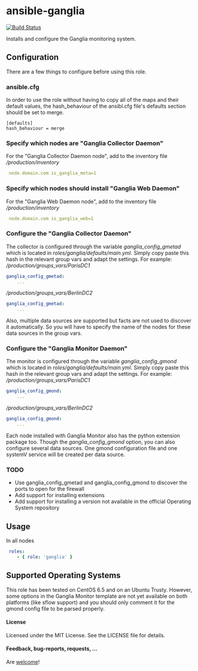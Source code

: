 ansible-ganglia
===============

[![Build Status](https://travis-ci.org/remysaissy/ansible-ganglia.png?branch=master)](https://travis-ci.org/remysaissy/ansible-ganglia)

Installs and configure the Ganglia monitoring system.

Configuration
-------------

There are a few things to configure before using this role.

### ansible.cfg ###

In order to use the role without having to copy all of the maps and their default values, the hash_behaviour of the ansibl.cfg file's defaults section should be set to merge.
```
[defaults]
hash_behaviour = merge
```

### Specify which nodes are "Ganglia Collector Daemon" ###

For the "Ganglia Collector Daemon node", add to the inventory file
_<root>/production/inventory_
```yml
 node.domain.com is_ganglia_meta=1
```

### Specify which nodes should install "Ganglia Web Daemon" ###

For the "Ganglia Web Daemon node", add to the inventory file
_<root>/production/inventory_
```yml
 node.domain.com is_ganglia_web=1
```

### Configure the "Ganglia Collector Daemon" ###

The collector is configured through the variable _ganglia_config_gmetad_ which is located in _roles/ganglia/defaults/main.yml_.
Simply copy paste this hash in the relevant group vars and adapt the settings.
For example:
_<root>/production/groups_vars/ParisDC1_
```yml
ganglia_config_gmetad:
	...
```

_<root>/production/groups_vars/BerlinDC2_
```yml
ganglia_config_gmetad:
	...
```
Also, multiple data sources are supported but facts are not used to discover it automatically.
So you will have to specify the name of the nodes for these data sources in the group vars.

### Configure the "Ganglia Monitor Daemon" ###

The monitor is configured through the variable _ganglia_config_gmond_ which is located in _roles/ganglia/defaults/main.yml_.
Simply copy paste this hash in the relevant group vars and adapt the settings.
For example:
_<root>/production/groups_vars/ParisDC1_
```yml
ganglia_config_gmond:
	...
```

_<root>/production/groups_vars/BerlinDC2_
```yml
ganglia_config_gmond:
	...
```

Each node installed with Ganglia Monitor also has the python extension package too.
Though the _ganglia_config_gmond_ option, you can also configure several data sources.
One gmond configuration file and one systemV service will be created per data source.


### TODO ###

- Use ganglia_config_gmetad and ganglia_config_gmond to discover the ports to open for the firewall
- Add support for installing extensions
- Add support for installing a version not available in the official Operating System repository

Usage
-----

In all nodes
```yml
 roles: 
    - { role: 'ganglia' }
```

Supported Operating Systems
---------------------------

This role has been tested on CentOS 6.5 and on an Ubuntu Trusty.
However, some options in the Ganglia Monitor template are not yet available on both platforms (like sflow support) and you should only comment it for the gmond config file to be parsed properly.

#### License

Licensed under the MIT License. See the LICENSE file for details.


#### Feedback, bug-reports, requests, ...

Are [welcome](https://github.com/remysaissy/ansible-ganglia/issues)!

